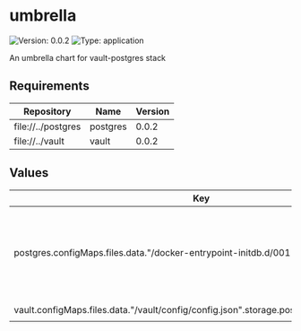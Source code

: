 # umbrella

![Version: 0.0.2](https://img.shields.io/badge/Version-0.0.2-informational?style=flat-square) ![Type: application](https://img.shields.io/badge/Type-application-informational?style=flat-square)

An umbrella chart for vault-postgres stack

## Requirements

| Repository | Name | Version |
|------------|------|---------|
| file://../postgres | postgres | 0.0.2 |
| file://../vault | vault | 0.0.2 |

## Values

| Key | Type | Default | Description |
|-----|------|---------|-------------|
| postgres.configMaps.files.data."/docker-entrypoint-initdb.d/001-vault-schema.sql" | string | `"CREATE DATABASE vault;\n\\c vault;\n\nCREATE TABLE vault_kv_store (\n  parent_path TEXT COLLATE \"C\" NOT NULL,\n  path        TEXT COLLATE \"C\",\n  key         TEXT COLLATE \"C\",\n  value       BYTEA,\n  CONSTRAINT pkey PRIMARY KEY (path, key)\n);\n\nCREATE INDEX parent_path_idx ON vault_kv_store (parent_path);\n"` |  |
| vault.configMaps.files.data."/vault/config/config.json".storage.postgresql.connection_url | string | `"postgres://postgres:postgres@umbrella-postgres:5432/vault?sslmode=disable"` |  |

